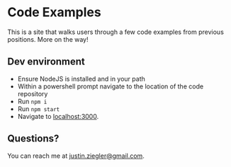 # Code Examples

This is a site that walks users through a few code examples from previous positions. More on the way!
 
## Dev environment

- Ensure NodeJS is installed and in your path
- Within a powershell prompt navigate to the location of the code repository
- Run `npm i`
- Run `npm start`
- Navigate to [localhost:3000](http://localhost:3000/).

## Questions?

You can reach me at [justin.ziegler@gmail.com](justin.ziegler@gmail.com).
